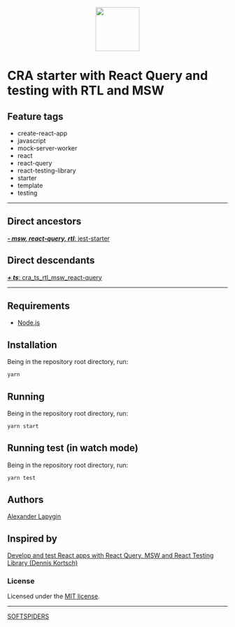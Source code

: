 <div align="center">
    <a href="https://github.com/softspiders/softspiders">
      <img src="https://avatars.githubusercontent.com/u/47006425?v=4"width="100" height="100"/>
    </a>
</div>

# CRA starter with React Query and testing with RTL and MSW

## Feature tags

- create-react-app
- javascript
- mock-server-worker
- react
- react-query
- react-testing-library
- starter
- template
- testing

---

## Direct ancestors

[***- msw, react-query, rtl***: jest-starter](https://github.com/softspiders/jest-starter)

## Direct descendants

[***+ ts***: cra_ts_rtl_msw_react-query](https://github.com/AlexanderLapygin/cra_ts_rtl_msw_react-query)


---

## Requirements

* [Node.js](https://nodejs.org/en/download/package-manager/)

## Installation

Being in the repository root directory, run:

```sh
yarn
```

## Running

Being in the repository root directory, run:

```sh
yarn start
```

## Running test (in watch mode)

Being in the repository root directory, run:

```sh
yarn test
```

## Authors

[Alexander Lapygin](https://github.com/AlexanderLapygin)

## Inspired by

[Develop and test React apps with React Query, MSW and React Testing Library (Dennis Kortsch)](https://www.denniskortsch.de/posts/msw-react-testing)

### License

Licensed under the [MIT license](./LICENSE).

---

[SOFTSPIDERS](https://github.com/softspiders/softspiders)
